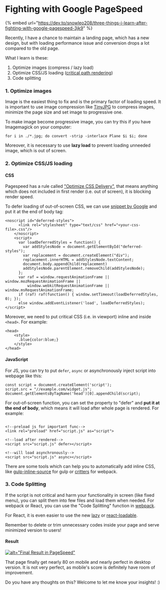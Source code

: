 # Fighting with Google PageSpeed

{% embed url="https://dev.to/snowleo208/three-things-i-learn-after-fighting-with-google-pagespeed-3jk9" %}

Recently, I have a chance to maintain a landing page, which has a new design, but with loading performance issue and conversion drops a lot compared to the old page.

What I learn is these:

1. Optimize images \(compress / lazy load\)
2. Optimize CSS/JS loading \([critical path rendering](https://developers.google.com/web/fundamentals/performance/critical-rendering-path/)\)
3. Code splitting

### 1. Optimize images

Image is the easiest thing to fix and is the primary factor of loading speed. It is important to use image compression like [TinyJPG](https://tinyjpg.com/) to compress images, minimize the page size and set image to progressive one.

To make image become progressive image, you can try this if you have Imagemagick on your computer:

```text
for i in ./*.jpg; do convert -strip -interlace Plane $i $i; done
```

Moreover, it is necessary to use **lazy load** to prevent loading unneeded image, which is out of screen.

### 2. Optimize CSS/JS loading

#### CSS

Pagespeed has a rule called ["Optimize CSS Delivery"](https://developers.google.com/speed/docs/insights/OptimizeCSSDelivery), that means anything which does not included in first render \(i.e. out of screen\), it is blocking render speed.

To defer loading of out-of-screen CSS, we can use [snippet by Google](https://developers.google.com/speed/docs/insights/OptimizeCSSDelivery) and put it at the end of body tag:

```text
<noscript id="deferred-styles">
      <link rel="stylesheet" type="text/css" href="<your-css-file>.css"/>
    </noscript>
    <script>
      var loadDeferredStyles = function() {
        var addStylesNode = document.getElementById("deferred-styles");
        var replacement = document.createElement("div");
        replacement.innerHTML = addStylesNode.textContent;
        document.body.appendChild(replacement)
        addStylesNode.parentElement.removeChild(addStylesNode);
      };
      var raf = window.requestAnimationFrame || window.mozRequestAnimationFrame ||
          window.webkitRequestAnimationFrame || window.msRequestAnimationFrame;
      if (raf) raf(function() { window.setTimeout(loadDeferredStyles, 0); });
      else window.addEventListener('load', loadDeferredStyles);
</script>
```

Moreover, we need to put critical CSS \(i.e. in viewport\) inline and inside `<head>`. For example:

```text
<head>
    <style>
      .blue{color:blue;}
    </style>
</head>
```

#### JavaScript

For JS, you can try to put `defer`, `async` or asynchronously inject script into webpage like this:

```text
const script = document.createElement('script');
script.src = "//example.com/widget.js";
document.getElementsByTagName('head')[0].appendChild(script);
```

For out-of-screen function, you can set the property to "defer" and **put it at the end of body**, which means it will load after whole page is rendered. For example:

```text

<!--preload js for important func-->
<link rel="preload" href="script.js" as="script"> 

<!--load after rendered-->
<script src="script.js" defer></script>

<!--will load asynchronously-->
<script src="script.js" async></script>

```

There are some tools which can help you to automatically add inline CSS, like [gulp-inline-source](https://www.npmjs.com/package/gulp-inline-source) for gulp or [critters](https://github.com/GoogleChromeLabs/critters) for webpack.

### 3. Code Splitting

If the script is not critical and harm your functionality in screen \(like fixed menu\), you can split them into few files and load them when needed. For webpack or React, you can use the "Code Splitting" function in [webpack](https://webpack.js.org/guides/code-splitting/).

For React, it is even easier to use the new [lazy](https://reactjs.org/blog/2018/10/23/react-v-16-6.html) or [react-loadable](https://github.com/jamiebuilds/react-loadable).

Remember to delete or trim unnecessary codes inside your page and serve minimized version to users!

#### Result

[![alt=&quot;Final Result in PageSpeed&quot;](https://res.cloudinary.com/practicaldev/image/fetch/s--2MP6HnGo--/c_limit%2Cf_auto%2Cfl_progressive%2Cq_auto%2Cw_880/https://thepracticaldev.s3.amazonaws.com/i/j4iefssblocnoun2spxg.jpg)](https://res.cloudinary.com/practicaldev/image/fetch/s--2MP6HnGo--/c_limit%2Cf_auto%2Cfl_progressive%2Cq_auto%2Cw_880/https://thepracticaldev.s3.amazonaws.com/i/j4iefssblocnoun2spxg.jpg)

That page finally get nearly 80 on mobile and nearly perfect in desktop version. It is not very perfect, as mobile's score is definitely have room of improvement.

Do you have any thoughts on this? Welcome to let me know your insights! :\)

